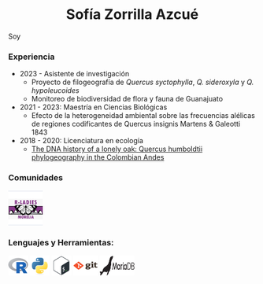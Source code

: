 <h1 align="center">
  <b>Sofía Zorrilla Azcué</b>
</h1>

Soy 

<h3 align="left">
  <b>Experiencia</b>
</h3>

- 2023 - Asistente de investigación 
  - Proyecto de filogeografía de *Quercus syctophylla*, *Q. sideroxyla* y *Q. hypoleucoides*
  - Monitoreo de biodiversidad de flora y fauna de Guanajuato
- 2021 - 2023: Maestría en Ciencias Biológicas
  - Efecto de la heterogeneidad ambiental sobre las frecuencias alélicas de regiones codificantes de Quercus insignis Martens & Galeotti 1843
- 2018 - 2020: Licenciatura en ecología
  - [The DNA history of a lonely oak: Quercus humboldtii phylogeography in the Colombian Andes](https://doi.org/10.1002/ece3.7529)
  
<h3 align="left">
  <b>Comunidades</b>
</h3>
<a href="https://github.com/orgs/R-Ladies-Morelia/repositories" target="blank">
  <img src="https://raw.githubusercontent.com/sofiazorrilla/sofiazorrilla/main/icons/rladies_morelia.png" alt="mariadb"
      width="70" height="70" /> </a>

<h3 align="left">Lenguajes y Herramientas:</h3>
<p align="left"> <img
      src="https://raw.githubusercontent.com/devicons/devicon/master/icons/r/r-original.svg"
      alt="R" width="40" height="40" />
     <img src="https://raw.githubusercontent.com/devicons/devicon/master/icons/python/python-original.svg" alt="python"
      width="40" height="40" />
     <img src="https://raw.githubusercontent.com/devicons/devicon/master/icons/bash/bash-original.svg" alt="bash"
      width="40" height="40" /> 
      <img src="https://raw.githubusercontent.com/devicons/devicon/master/icons/git/git-original-wordmark.svg" alt="git"
      width="50" height="40" /> 
       <img src="https://raw.githubusercontent.com/sofiazorrilla/sofiazorrilla/main/icons/mariadb.svg" alt="mariadb"
      width="70" height="40" />
  
  
   </p>

